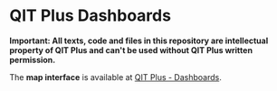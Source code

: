 # QIT Plus Dashboards

**Important: All texts, code and files in this repository are intellectual property of QIT Plus and can't be used without QIT Plus written permission.**

The **map interface** is available at [QIT Plus - Dashboards](https://qitplusgis.github.io/dashboards/dist/).